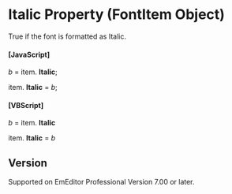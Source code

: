 # Italic Property (FontItem Object)

True if the font is formatted as Italic.

#### \[JavaScript\]

_b_ =
item. **Italic**;

item. **Italic** = _b_;

#### \[VBScript\]

_b_ =
item. **Italic**

item. **Italic** = _b_

## Version

Supported on EmEditor Professional Version 7.00 or later.